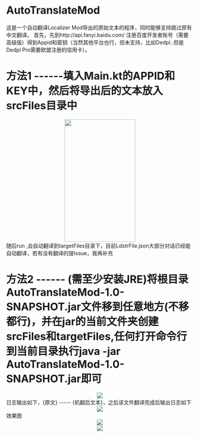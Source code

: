# AutoTranslateMod
这是一个自动翻译Localizer Mod导出的原始文本的程序，同时能够支持跳过原有中文翻译。
首先，先到http://api.fanyi.baidu.com/ 注册百度开发者账号（需要高级版）得到Appid和密钥（当然其他平台也行，但未支持，比如Dedpl..但是Dedpl Pro需要欧盟注册的信用卡）。

方法1 ------填入Main.kt的APPID和KEY中，然后将导出后的文本放入srcFiles目录中
===================================================================================
<div align="center">
<img src="https://github.com/cllh1999/AutoTranslateMod/blob/master/images/1.PNG" height="330" width="190" >
</div>
随后run ,会自动翻译到targetFiles目录下，目前LdstrFile.json大部分对话已经能自动翻译，若有没有翻译的提Issue，我再补充

方法2 ------ (需至少安装JRE)将根目录AutoTranslateMod-1.0-SNAPSHOT.jar文件移到任意地方(不移都行)，并在jar的当前文件夹创建srcFiles和targetFiles,任何打开命令行到当前目录执行java -jar AutoTranslateMod-1.0-SNAPSHOT.jar即可
========================================================
<div align="center">
<img src="https://github.com/cllh1999/AutoTranslateMod/blob/master/images/2.PNG" >
</div>
日志输出如下，{原文} ----- {机翻后文本}，之后该文件翻译完成后输出日志如下
<div align="center">
<img src="https://github.com/cllh1999/AutoTranslateMod/blob/master/images/3.PNG" >
</div>
效果图
<div align="center">
<img src="https://github.com/cllh1999/AutoTranslateMod/blob/master/images/4.png" >
</div>
<div align="center">
<img src="https://github.com/cllh1999/AutoTranslateMod/blob/master/images/5.png" >
</div>
